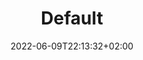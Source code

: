 ---
title: "Default"
date: 2022-06-09T22:13:32+02:00
lastmod: 2022-06-09T22:13:32+02:00
description: ""
lead: ""
draft: true
images: []
weight: 999
toc: true
menu:
  docs:
    parent: "Rules"
---